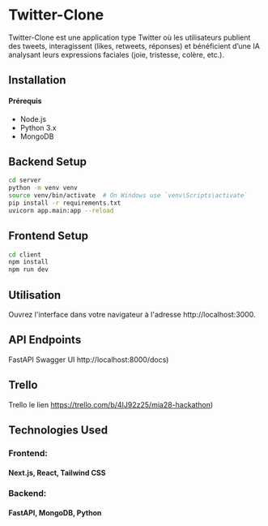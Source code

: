 # Twitter-Clone
Twitter-Clone est une application type Twitter où les utilisateurs publient des tweets, interagissent (likes, retweets, réponses) et bénéficient d’une IA analysant leurs expressions faciales (joie, tristesse, colère, etc.).

## Installation
#### Prérequis
- Node.js
- Python 3.x
- MongoDB

## Backend Setup
```bash
cd server
python -m venv venv
source venv/bin/activate  # On Windows use `venv\Scripts\activate`
pip install -r requirements.txt
uvicorn app.main:app --reload
```

## Frontend Setup
```bash
cd client
npm install
npm run dev
```

## Utilisation
Ouvrez l'interface dans votre navigateur à l'adresse http://localhost:3000.

## API Endpoints
FastAPI Swagger UI http://localhost:8000/docs)

## Trello
Trello le lien https://trello.com/b/4IJ92z25/mia28-hackathon)


## Technologies Used
### Frontend: 
#### Next.js, React, Tailwind CSS
### Backend: 
#### FastAPI, MongoDB, Python 
